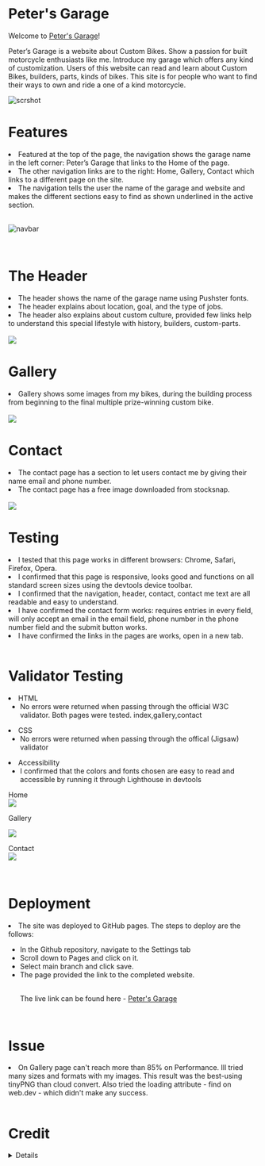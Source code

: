 # Peter's Garage
Welcome to [Peter's Garage](https://peterszabo79.github.io/project-no1/)!

Peter’s Garage is a website about Custom Bikes. Show a passion for built motorcycle enthusiasts like me.
Introduce my garage which offers any kind of customization.
Users of this website can read and learn about Custom Bikes, builders, parts, kinds of bikes.
This site is for people who want to find their ways to own and ride a one of a kind motorcycle.

<img src="assets/images/respon.jpeg" alt="scrshot">

<br>

# Features


<li>Featured at the top of the page, the navigation shows the garage name in the left corner: Peter’s Garage that links to the Home of the page.</li>
<li>The other navigation links are to the right: Home, Gallery, Contact which links to a different page on the site.</li>
<li>The navigation tells the user the name of the garage and website and makes the different sections easy to find as shown underlined in the active section.</li>

<br>


<img src="assets/images/navbar.jpeg" alt="navbar"></ul>

<br>

# The Header
<li>The header shows the name of the garage name using Pushster fonts.</li>
<li>The header explains about location, goal, and the type of jobs.</li>
<li>The header also explains about custom culture, provided few links help to understand this special lifestyle with history, builders, custom-parts.</li>
<br>

<img src="assets/images/ScreenshotHeader).jpeg">

<br>

# Gallery
<li>Gallery shows some images from my bikes, during the building process from beginning to the final multiple prize-winning custom bike.
</li>

<br>

<img src="assets/images/screenshotgallery.jpeg">

<br>


# Contact
<li>The contact page has a section to let users contact me by giving their name email and phone number.</li>
<li>The contact page has a free image downloaded from stocksnap.
</li>
<br>


<img src="assets/images/screenshotcontact.jpeg">

<br>

# Testing
<li>I tested that this page works in different browsers: Chrome, Safari, Firefox, Opera.</li>
<li>I confirmed that this page is responsive, looks good and functions on all standard screen sizes using the devtools device toolbar.</li>
<li>I confirmed that the navigation, header, contact, contact me text are all readable and easy to understand.</li>
<li>I have confirmed the contact form works: requires entries in every field, will only accept an email in the email field, phone number in the phone number field and the submit button works.</li>
<li>I have confirmed the links in the pages are works, open in a new tab.</li>

<br>

# Validator Testing
<li>HTML<ul>
<li>No errors were returned when passing through the official W3C validator. Both pages were tested. index,gallery,contact</li></ul>

<li>CSS<ul>
<li>No errors were returned when passing through the offical (Jigsaw) validator</li></ul>

<li>Accessibility<ul>
<li>I confirmed that the colors and fonts chosen are easy to read and accessible by running it through Lighthouse in devtools</li></ul>
Home <br>
<img src="assets/images/screenshothome.jpeg">

Gallery <br>

<img src="assets/images/screenshotgallery1.jpeg">

Contact <br>
<img src="assets/images/screenshotcontact1.jpeg">


<br>

# Deployment
<li>The site was deployed to GitHub pages. The steps to deploy are the follows:</li>
<ul><li>In the Github repository, navigate to the Settings tab</li>
<li>Scroll down to Pages and click on it.</li>
<li>Select main branch and click save.</li>
<li>The page provided the link to the completed website.</li>

<br>


The live link can be found here - [Peter's Garage](https://peterszabo79.github.io/project-no1/)
</ul>

<br>

# Issue
<li>On Gallery page can't reach more than 85% on Performance. Ill tried many sizes and formats with my images. This result was the best-using tinyPNG than cloud convert. Also tried the loading attribute - find on web.dev - which didn't make any success.</li>
<br>

# Credit
<details>
<li>The Code Institute Love Running Walkthrough Project helped me from the beginning through finish my project
</li>
<li>Slack. -  #peer-code-review - helped me write my Readme</li>
<li>Slack. -  #lcetb-nov-2021 - helped fixing typing errors</li>
<li>Google fonts - used to choose my fonts Pushster and Lato </li>
<li>Font awesome - used for social media icons and a motorbike icon in "custom motorcycles" section</li>
<li>Stocksnap-image - free image downloaded for "Contac me" page</li>
<li>Love Running Walkthrough Project -Sign Up Challenge - code used "Contact me" page</li>
<li>Gitpod tricks and trips - used during writing both HTML and CSS</li>
<li>w3school - used during writing both HTML and CSS</li>
<li>developer.mozilla.org - used during writing both HTML and CSS</li>
<li>Grammarly - used to correct my texts</li>
<li>web.dev - used for images loading faster in my "Gallery" </li>
<li>TinyPNG - resize and compress images</li>
<li>Chrome devtools - used for fixing my code all way through in my project</li>
<li>Images and screenshots edited by "Photos" app and "Preview" on mac osx</li>
</details>
<br>











